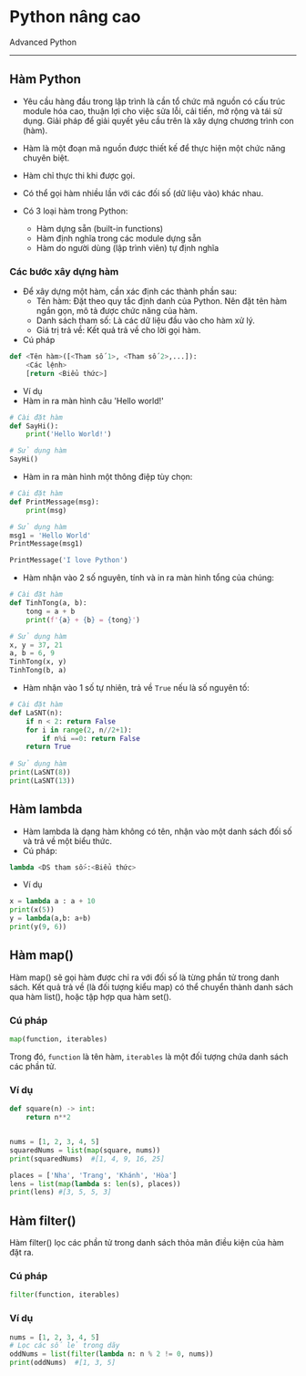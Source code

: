 # Python nâng cao

Advanced Python

---

## Hàm Python

- Yêu cầu hàng đầu trong lập trình là cần tổ chức mã nguồn có cấu trúc module hóa cao, thuận lợi cho việc sửa lỗi, cải tiến, mở rộng và tái sử dụng. Giải pháp để giải quyết yêu cầu trên là xây dựng chương trình con (hàm).
- Hàm là một đoạn mã nguồn được thiết kế để thực hiện một chức năng chuyên biệt.
- Hàm chỉ thực thi khi được gọi.
- Có thể gọi hàm nhiều lần với các đối số (dữ liệu vào) khác nhau.

- Có 3 loại hàm trong Python:
  - Hàm dựng sẵn (built-in functions)
  - Hàm định nghĩa trong các module dựng sẵn
  - Hàm do người dùng (lập trình viên) tự định nghĩa

### Các bước xây dựng hàm

- Để xây dựng một hàm, cần xác định các thành phần sau:
  - Tên hàm: Đặt theo quy tắc định danh của Python. Nên đặt tên hàm ngắn gọn, mô tả được chức năng của hàm.
  - Danh sách tham số: Là các dữ liệu đầu vào cho hàm xử lý.
  - Giá trị trả về: Kết quả trả về cho lời gọi hàm.
- Cú pháp

```python
def <Tên hàm>([<Tham số 1>, <Tham số 2>,...]):
    <Các lệnh>
    [return <Biểu thức>]
```

- Ví dụ
- Hàm in ra màn hình câu 'Hello world!'

```python
# Cài đặt hàm
def SayHi():
    print('Hello World!')

# Sử dụng hàm
SayHi()
```

- Hàm in ra màn hình một thông điệp tùy chọn:

```python
# Cài đặt hàm
def PrintMessage(msg):
    print(msg)

# Sử dụng hàm
msg1 = 'Hello World'
PrintMessage(msg1)

PrintMessage('I love Python')
```

- Hàm nhận vào 2 số nguyên, tính và in ra màn hình tổng của chúng:

```python
# Cài đặt hàm
def TinhTong(a, b):
    tong = a + b
    print(f'{a} + {b} = {tong}')

# Sử dụng hàm
x, y = 37, 21
a, b = 6, 9
TinhTong(x, y)
TinhTong(b, a)
```

- Hàm nhận vào 1 số tự nhiên, trả về `True` nếu là số nguyên tố:

```python
# Cài đặt hàm
def LaSNT(n):
    if n < 2: return False
    for i in range(2, n//2+1):
        if n%i ==0: return False
    return True
    
# Sử dụng hàm
print(LaSNT(8))
print(LaSNT(13))
```

## Hàm lambda

- Hàm lambda là dạng hàm không có tên, nhận vào một danh sách đối số và trả về một biểu thức.
- Cú pháp:

```python
lambda <DS tham số>:<Biểu thức>
```

- Ví dụ

```python
x = lambda a : a + 10
print(x(5))
y = lambda(a,b: a+b)
print(y(9, 6))
```

## Hàm map()

Hàm map() sẽ gọi hàm được chỉ ra với đối số là từng phần tử trong danh sách. Kết quả trả về (là đối tượng kiểu map) có thể chuyển thành danh sách qua hàm list(), hoặc tập hợp qua hàm set().

### Cú pháp

```python
map(function, iterables)
```

Trong đó, `function` là tên hàm, `iterables` là một đối tượng chứa danh sách các phần tử.

### Ví dụ

```python
def square(n) -> int:
    return n**2


nums = [1, 2, 3, 4, 5]
squaredNums = list(map(square, nums))
print(squaredNums)  #[1, 4, 9, 16, 25]

places = ['Nha', 'Trang', 'Khánh', 'Hòa']
lens = list(map(lambda s: len(s), places))
print(lens) #[3, 5, 5, 3]
```

## Hàm filter()

Hàm filter() lọc các phần tử trong danh sách thỏa mãn điều kiện của hàm đặt ra.

### Cú pháp

```python
filter(function, iterables)
```

### Ví dụ

```python
nums = [1, 2, 3, 4, 5]
# Lọc các số lẻ trong dãy
oddNums = list(filter(lambda n: n % 2 != 0, nums))
print(oddNums)  #[1, 3, 5]
```
